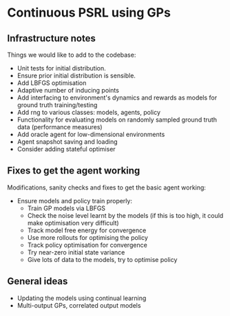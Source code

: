 # Continuous PSRL using GPs

## Infrastructure notes

Things we would like to add to the codebase:
* Unit tests for initial distribution.
* Ensure prior initial distribution is sensible.
* Add LBFGS optimisation
* Adaptive number of inducing points
* Add interfacing to environment's dynamics and rewards as models for ground truth training/testing
* Add rng to various classes: models, agents, policy
* Functionality for evaluating models on randomly sampled ground truth data (performance measures)
* Add oracle agent for low-dimensional environments
* Agent snapshot saving and loading
* Consider adding stateful optimiser

## Fixes to get the agent working

Modifications, sanity checks and fixes to get the basic agent working:
* Ensure models and policy train properly:
  - Train GP models via LBFGS
  - Check the noise level learnt by the models (if this is too high, it could make optimisation very difficult)
  - Track model free energy for convergence
  - Use more rollouts for optimising the policy
  - Track policy optimisation for convergence
  - Try near-zero initial state variance
  - Give lots of data to the models, try to optimise policy

## General ideas

* Updating the models using continual learning
* Multi-output GPs, correlated output models
